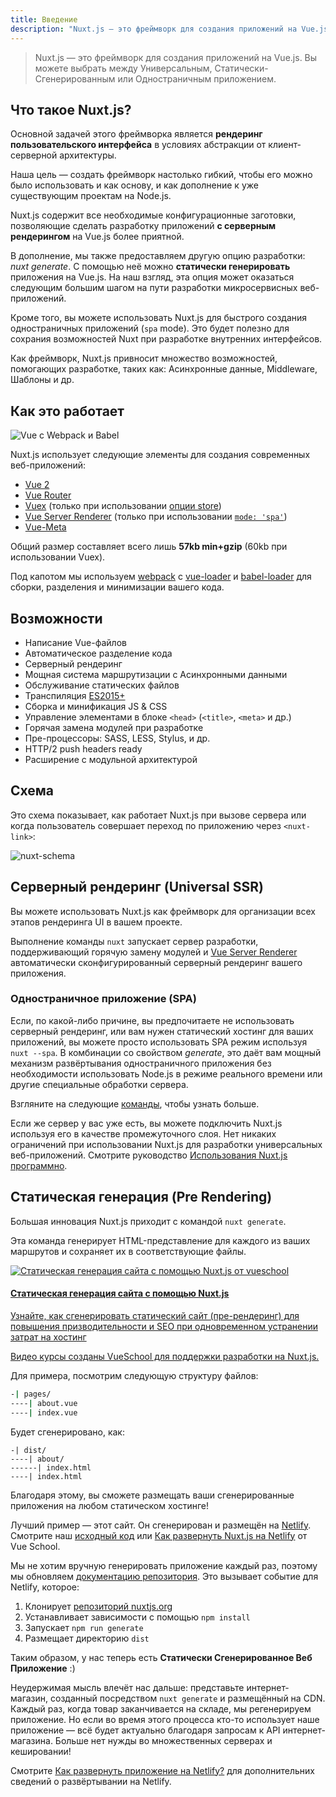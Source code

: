 ```yaml
---
title: Введение
description: "Nuxt.js — это фреймворк для создания приложений на Vue.js. Вы можете выбрать между Универсальным, Статически-Сгенерированным или Одностраничным приложением."
---
```


> Nuxt.js — это фреймворк для создания приложений на Vue.js. Вы можете выбрать между Универсальным, Статически-Сгенерированным или Одностраничным приложением.

## Что такое Nuxt.js?

Основной задачей этого фреймворка является **рендеринг пользовательского интерфейса** в условиях абстракции от клиент-серверной архитектуры.

Наша цель — создать фреймворк настолько гибкий, чтобы его можно было использовать и как основу, и как дополнение к уже существующим проектам на Node.js.

Nuxt.js содержит все необходимые конфигурационные заготовки, позволяющие сделать разработку приложений **с серверным рендерингом** на Vue.js более приятной.

В дополнение, мы также предоставляем другую опцию разработки: *nuxt generate*. С помощью неё можно **статически генерировать** приложения на Vue.js.
На наш взгляд, эта опция может оказаться следующим большим шагом на пути разработки микросервисных веб-приложений.

Кроме того, вы можете использовать Nuxt.js для быстрого создания одностраничных приложений (`spa` mode). Это будет полезно для сохрания возможностей Nuxt при разработке внутренних интерфейсов.

Как фреймворк, Nuxt.js привносит множество возможностей, помогающих разработке, таких как: Асинхронные данные, Middleware, Шаблоны и др.

## Как это работает

![Vue с Webpack и Babel](https://i.imgur.com/avEUftE.png)

Nuxt.js использует следующие элементы для создания современных веб-приложений:

- [Vue 2](https://vuejs.org/)
- [Vue Router](https://router.vuejs.org/en/)
- [Vuex](https://vuex.vuejs.org/ru/) (только при использовании [опции store](/guide/vuex-store))
- [Vue Server Renderer](https://ssr.vuejs.org/ru/) (только при использовании [`mode: 'spa'`](/api/configuration-mode))
- [Vue-Meta](https://github.com/nuxt/vue-meta)

Общий размер составляет всего лишь **57kb min+gzip** (60kb при использовании Vuex).

Под капотом мы используем [webpack](https://github.com/webpack/webpack) с [vue-loader](https://github.com/vuejs/vue-loader) и [babel-loader](https://github.com/babel/babel-loader) для сборки, разделения и минимизации вашего кода.

## Возможности

- Написание Vue-файлов
- Автоматическое разделение кода
- Серверный рендеринг
- Мощная система маршрутизации с Асинхронными данными
- Обслуживание статических файлов
- Транспиляция [ES2015+](https://babeljs.io/docs/en/learn/)
- Сборка и минификация JS & CSS
- Управление элементами в блоке `<head>` (`<title>`, `<meta>` и др.)
- Горячая замена модулей при разработке
- Пре-процессоры: SASS, LESS, Stylus, и др.
- HTTP/2 push headers ready
- Расширение с модульной архитектурой

## Схема

Это схема показывает, как работает Nuxt.js при вызове сервера или когда пользователь совершает переход по приложению через `<nuxt-link>`:

![nuxt-schema](/nuxt-schema.svg)

## Серверный рендеринг (Universal SSR)

Вы можете использовать Nuxt.js как фреймворк для организации всех этапов рендеринга UI в вашем проекте.

Выполнение команды `nuxt` запускает сервер разработки, поддерживающий горячую замену модулей и [Vue Server Renderer](https://ssr.vuejs.org/ru/) автоматически сконфигурированный серверный рендеринг вашего приложения.

### Одностраничное приложение (SPA)

Если, по какой-либо причине, вы предпочитаете не использовать серверный рендеринг, или вам нужен статический хостинг для ваших приложений, вы можете просто использовать SPA режим используя `nuxt --spa`. В комбинации со свойством *generate*, это даёт вам мощный механизм развёртывания одностраничного приложения без необходимости использовать Node.js в режиме реального времени или другие специальные обработки сервера.

Взгляните на следующие [команды](/guide/commands), чтобы узнать больше.

Если же сервер у вас уже есть, вы можете подключить Nuxt.js используя его в качестве промежуточного слоя. Нет никаких ограничений при использовании Nuxt.js для разработки универсальных веб-приложений. Смотрите руководство [Использования Nuxt.js программно](/api/nuxt).

## Статическая генерация (Pre Rendering)

Большая инновация Nuxt.js приходит с командой `nuxt generate`.

Эта команда генерирует HTML-представление для каждого из ваших маршрутов и сохраняет их в соответствующие файлы.

<div>
  <a href="https://vueschool.io/courses/static-site-generation-with-nuxtjs?friend=nuxt" target="_blank" class="Promote">
    <img src="/static-site-generation-with-nuxtjs.png" alt="Статическая генерация сайта с помощью Nuxt.js от vueschool"/>
    <div class="Promote__Content">
      <h4 class="Promote__Content__Title">Статическая генерация сайта с помощью Nuxt.js</h4>
      <p class="Promote__Content__Description">Узнайте, как сгенерировать статический сайт (пре-рендеринг) для повышения призводительности и SEO при одновременном устранении затрат на хостинг</p>
      <p class="Promote__Content__Signature">Видео курсы созданы VueSchool для поддержки разработки на Nuxt.js.</p>
    </div>
  </a>
</div>

Для примера, посмотрим следующую структуру файлов:

```bash
-| pages/
----| about.vue
----| index.vue
```

Будет сгенерировано, как:

```
-| dist/
----| about/
------| index.html
----| index.html
```

Благодаря этому, вы сможете размещать ваши сгенерированные приложения на любом статическом хостинге!

Лучший пример — этот сайт. Он сгенерирован и размещён на [Netlify](https://www.netlify.com). Смотрите наш [исходный код](https://github.com/nuxt/nuxtjs.org) или [Как развернуть Nuxt.js на Netlify](https://vueschool.io/lessons/how-to-deploy-nuxtjs-to-netlify?friend=nuxt) от Vue School.

Мы не хотим вручную генерировать приложение каждый раз, поэтому мы обновляем [документацию репозитория](https://github.com/nuxt/docs). Это вызывает событие для Netlify, которое:

1. Клонирует [репозиторий nuxtjs.org](https://github.com/nuxt/nuxtjs.org)
2. Устанавливает зависимости с помощью `npm install`
3. Запускает `npm run generate`
4. Размещает директорию `dist`

Таким образом, у нас теперь есть **Статически Сгенерированное Веб Приложение** :)

Неудержимая мысль влечёт нас дальше: представьте интернет-магазин, созданный посредством `nuxt generate` и размещённый на CDN. Каждый раз, когда товар заканчивается на складе, мы регенерируем приложение. Но если во время этого процесса кто-то использует наше приложение — всё будет актуально благодаря запросам к API интернет-магазина. Больше нет нужды во множественных серверах и кешировании!

<div class="Alert">

Смотрите [Как развернуть приложение на Netlify?](/faq/netlify-deployment) для дополнительних сведений о развёртывании на Netlify.

</div>
